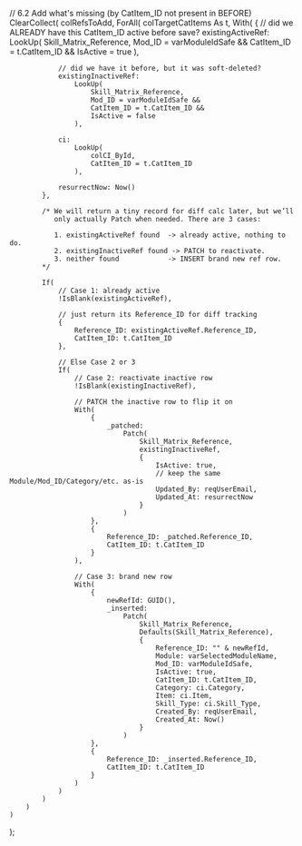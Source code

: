 // 6.2 Add what's missing (by CatItem_ID not present in BEFORE)
ClearCollect(
    colRefsToAdd,
    ForAll(
        colTargetCatItems As t,
        With(
            {
                // did we ALREADY have this CatItem_ID active before save?
                existingActiveRef:
                    LookUp(
                        Skill_Matrix_Reference,
                        Mod_ID = varModuleIdSafe &&
                        CatItem_ID = t.CatItem_ID &&
                        IsActive = true
                    ),

                // did we have it before, but it was soft-deleted?
                existingInactiveRef:
                    LookUp(
                        Skill_Matrix_Reference,
                        Mod_ID = varModuleIdSafe &&
                        CatItem_ID = t.CatItem_ID &&
                        IsActive = false
                    ),

                ci:
                    LookUp(
                        colCI_ById,
                        CatItem_ID = t.CatItem_ID
                    ),

                resurrectNow: Now()
            },

            /* We will return a tiny record for diff calc later, but we’ll
               only actually Patch when needed. There are 3 cases:

               1. existingActiveRef found  -> already active, nothing to do.
               2. existingInactiveRef found -> PATCH to reactivate.
               3. neither found            -> INSERT brand new ref row.
            */

            If(
                // Case 1: already active
                !IsBlank(existingActiveRef),

                // just return its Reference_ID for diff tracking
                {
                    Reference_ID: existingActiveRef.Reference_ID,
                    CatItem_ID: t.CatItem_ID
                },

                // Else Case 2 or 3
                If(
                    // Case 2: reactivate inactive row
                    !IsBlank(existingInactiveRef),

                    // PATCH the inactive row to flip it on
                    With(
                        {
                            _patched:
                                Patch(
                                    Skill_Matrix_Reference,
                                    existingInactiveRef,
                                    {
                                        IsActive: true,
                                        // keep the same Module/Mod_ID/Category/etc. as-is
                                        Updated_By: reqUserEmail,
                                        Updated_At: resurrectNow
                                    }
                                )
                        },
                        {
                            Reference_ID: _patched.Reference_ID,
                            CatItem_ID: t.CatItem_ID
                        }
                    ),

                    // Case 3: brand new row
                    With(
                        {
                            newRefId: GUID(),
                            _inserted:
                                Patch(
                                    Skill_Matrix_Reference,
                                    Defaults(Skill_Matrix_Reference),
                                    {
                                        Reference_ID: "" & newRefId,
                                        Module: varSelectedModuleName,
                                        Mod_ID: varModuleIdSafe,
                                        IsActive: true,
                                        CatItem_ID: t.CatItem_ID,
                                        Category: ci.Category,
                                        Item: ci.Item,
                                        Skill_Type: ci.Skill_Type,
                                        Created_By: reqUserEmail,
                                        Created_At: Now()
                                    }
                                )
                        },
                        {
                            Reference_ID: _inserted.Reference_ID,
                            CatItem_ID: t.CatItem_ID
                        }
                    )
                )
            )
        )
    )
);








